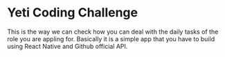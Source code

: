 # Yeti Coding Challenge

This is the way we can check how you can deal with the daily tasks of the role you are appling for. Basically it is a simple app that you have to build using React Native and Github official API.
